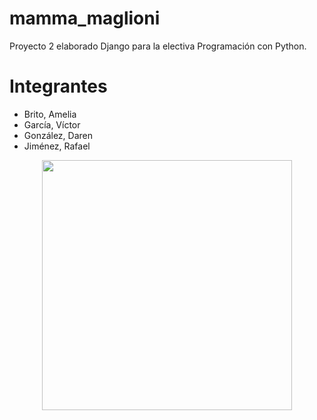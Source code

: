 # mamma_maglioni
Proyecto 2 elaborado Django para la electiva Programación con Python.

# Integrantes
- Brito, Amelia
- García, Víctor
- González, Daren
- Jiménez, Rafael

<p align="center"><img src="https://camo.githubusercontent.com/6d0b16ad2db7e2966bc92df63b015367e1fa540a/68747470733a2f2f692e726564642e69742f666537687631663636747632312e6a7067"width="400"></p>
